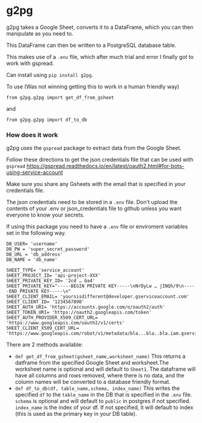 # g2pg
g2pg takes a Google Sheet, converts it to a DataFrame, which you can then manipulate as you need to.

This DataFrame can then be written to a PostgreSQL database table.

This makes use of a `.env` file, which after much trial and error I finally got to work with gspread.

Can install using `pip install g2pg`.

To use (Was not winning getting this to work in a human friendly way)

`from g2pg.g2pg import get_df_from_gsheet`

and

`from g2pg.g2pg import df_to_db`

### How does it work
g2pg uses the `gspread` package to extract data from the Google Sheet. 

Follow these directions to get the json credentials file that can  be used with `gspread` <https://gspread.readthedocs.io/en/latest/oauth2.html#for-bots-using-service-account>

Make sure you share any Gsheets with the email that is specified in your credentials file.

The json credentials need to be stored in a `.env` file. Don't upload the contents of your .env or json_credentials file to github unless you want everyone to know your secrets.

If using this package you need to have a `.env` file or enviroment variables set in the following way.

    DB_USER= 'username'
    DB_PW = 'super_secret_password'
    DB_URL = 'db_address'
    DB_NAME = 'db_name'

    SHEET_TYPE= 'service_account'
    SHEET_PROJECT_ID= 'api-project-XXX'
    SHEET_PRIVATE_KEY_ID= '2cd … ba4'
    SHEET_PRIVATE_KEY="-----BEGIN PRIVATE KEY-----\nNrDyLw … jINQh/9\n-----END PRIVATE KEY-----\n"
    SHEET_CLIENT_EMAIL= 'yoursisdifferent@developer.gserviceaccount.com'
    SHEET_CLIENT_ID= '1234567890'
    SHEET_AUTH_URI= 'https://accounts.google.com/o/oauth2/auth'
    SHEET_TOKEN_URI= 'https://oauth2.googleapis.com/token'
    SHEET_AUTH_PROVIDER_X509_CERT_URL= 'https://www.googleapis.com/oauth2/v1/certs'
    SHEET_CLIENT_X509_CERT_URL= 'https://www.googleapis.com/robot/v1/metadata/bla...bla..bla.iam.gserviceaccount.com'

There are 2 methods available:
* `def get_df_from_gsheet(gsheet_name,worksheet_name)`
    This returns a datframe from the specified Google Sheet and worksheet.The worksheet name is optional and will default to `Sheet1`.
    The dataframe will have all columns and rows removed, where there is no data, and the column names will be converted to a database friendly format.
* `def df_to_db(df, table_name,schema, index_name)`
    This writes the specified `df` to the `table_name` in the DB that is specified in the `.env` file.
    `schema` is optional and will default to `public` in postgres if not specified.
    `index_name` is the index of your df. If not specified, it will default to index (this is used as the primary key in your DB table).
